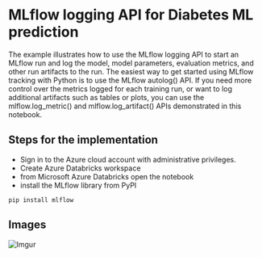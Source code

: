 # MLflow logging API for Diabetes ML prediction
The example illustrates how to use the MLflow logging API to start an MLflow run and log the model, model parameters, evaluation metrics, and other run artifacts to the run. The easiest way to get started using MLflow tracking with Python is to use the MLflow autolog() API. If you need more control over the metrics logged for each training run, or want to log additional artifacts such as tables or plots, you can use the mlflow.log_metric() and mlflow.log_artifact() APIs demonstrated in this notebook.
## Steps for the implementation 
- Sign in to the Azure cloud account with administrative privileges.
- Create Azure Databricks workspace
- from Microsoft Azure Databricks open the notebook
- install the MLflow library from PyPI 
```
pip install mlflow
```

## Images
![Imgur](https://imgur.com/fTmp5sA.png)
